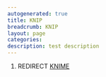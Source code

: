 ```yaml
---
autogenerated: true
title: KNIP
breadcrumb: KNIP
layout: page
categories: 
description: test description
---
```


1.  REDIRECT [KNIME](KNIME)
